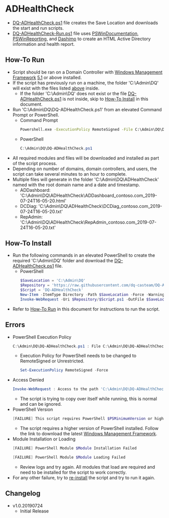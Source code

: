 # ADHealthCheck

- [DQ-ADHealthCheck.ps1](DQ-ADHealthCheck.ps1) file creates the Save Location and downloads the start and run scripts.
- [DQ-ADHealthCheck-Run.ps1](DQ-ADHealthCheck-Run.ps1) file uses [PSWinDocumentation](https://github.com/EvotecIT/PSWinDocumentation), [PSWinReporting](https://github.com/EvotecIT/PSWinReporting), and [Dashimo](https://github.com/EvotecIT/Dashimo) to create an HTML Active Directory information and health report.


## How-To Run

- Script should be ran on a Domain Controller with [Windows Management Framework](https://docs.microsoft.com/en-us/powershell/wmf/) [5.1](https://aka.ms/wmf51download) or above installed.
- If the script has previously run on a machine, the folder 'C:\Admin\DQ' will exist with the files listed [above](#ADHealthCheck) inside.
  - If the folder 'C:\Admin\DQ' does not exist or the file [DQ-ADHealthCheck.ps1](DQ-ADHealthCheck.ps1) is not inside, skip to [How-To Install](#How-To-Install) in this document.
- Run 'C:\Admin\DQ\DQ-ADHealthCheck.ps1' from an elevated Command Prompt or PowerShell.
  - Command Prompt
    ```cmd
    Powershell.exe -ExecutionPolicy RemoteSigned -File C:\Admin\DQ\DQ-ADHealthCheck.ps1
    ```
  - PowerShell
    ```powershell
    C:\Admin\DQ\DQ-ADHealthCheck.ps1
    ```
- All required modules and files will be downloaded and installed as part of the script process.
- Depending on number of domains, domain controllers, and users, the script can take several minutes to an hour to complete.
- Multiple files will generate in the folder 'C:\Admin\DQ\ADHealthCheck' named with the root domain name and a date and timestamp.
  - ADDashboard: 'C:\Admin\DQ\ADHealthCheck\ADDashboard_contoso.com_2019-07-24T16-05-20.html'
  - DCDiag: 'C:\Admin\DQ\ADHealthCheck\DCDiag_contoso.com_2019-07-24T16-05-20.txt'
  - RepAdmin: 'C:\Admin\DQ\ADHealthCheck\RepAdmin_contoso.com_2019-07-24T16-05-20.txt'


## How-To Install

- Run the following commands in an elevated PowerShell to create the required 'C:\Admin\DQ' folder and download the [DQ-ADHealthCheck.ps1](DQ-ADHealthCheck.ps1) file.
  - PowerShell
    ```powershell
    $SaveLocation = 'C:\Admin\DQ'
    $Repository = 'https://raw.githubusercontent.com/dq-casteam/DQ-ADHealthCheck/master'
    $Script = 'DQ-ADHealthCheck'
    New-Item -ItemType Directory -Path $SaveLocation -Force -WarningAction SilentlyContinue -ErrorAction SilentlyContinue
    Invoke-WebRequest -Uri $Repository/$Script.ps1 -OutFile $SaveLocation\$Script.ps1 -WarningAction SilentlyContinue -ErrorAction SilentlyContinue
    ```
- Refer to [How-To Run](#How-To-Run) in this document for instructions to run the script.


## Errors

- PowerShell Execution Policy
  ```powershell
  C:\Admin\DQ\DQ-ADHealthCheck.ps1 : File C:\Admin\DQ\DQ-ADHealthCheck.ps1 cannot be loaded because running scripts is disabled on this system. For more information, see about_Execution_Policies at http://go.microsoft.com/fwlink/?LinkID=135170.
  ```
  - Execution Policy for PowerShell needs to be changed to RemoteSigned or Unrestricted.
    ```powershell
    Set-ExecutionPolicy RemoteSigned -Force
    ```
- Access Denied
  ```powershell
  Invoke-WebRequest : Access to the path 'C:\Admin\DQ\DQ-ADHealthCheck.ps1' is denied.
  ```
  - The script is trying to copy over itself while running, this is normal and can be ignored.
- PowerShell Version
  ```powershell
  [FAILURE] This script requires PowerShell $PSMinimumVersion or higher. Go to https://docs.microsoft.com/en-us/powershell/wmf/ to download and install the latest version.
  ```
  - The script requires a higher version of PowerShell installed. Follow the link to download the latest [Windows Management Framework](https://docs.microsoft.com/en-us/powershell/wmf/).
- Module Installation or Loading 
  ```powershell
  [FAILURE] PowerShell Module $Module Installation Failed
  ```
  ```powershell
  [FAILURE] PowerShell Module $Module Loading Failed
  ```
  - Review logs and try again. All modules that load are required and need to be installed for the script to work correctly.
- For any other failure, try to [re-install](#How-To-Install) the script and try to run it again. 


## Changelog

- v1.0.20190724
  - Initial Release
